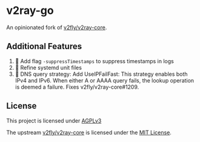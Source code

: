 # v2ray-go

An opinionated fork of [v2fly/v2ray-core](https://github.com/v2fly/v2ray-core).

## Additional Features

1. 📅 Add flag `-suppressTimestamps` to suppress timestamps in logs
2. 🔌 Refine systemd unit files
3. 🍥 DNS query strategy: Add UseIPFailFast: This strategy enables both IPv4 and IPv6. When either A or AAAA query fails, the lookup operation is deemed a failure. Fixes v2fly/v2ray-core#1209.

## License

This project is licensed under [AGPLv3](LICENSE)

The upstream [v2fly/v2ray-core](https://github.com/v2fly/v2ray-core) is licensed under the [MIT License](https://github.com/v2fly/v2ray-core/blob/master/LICENSE).
